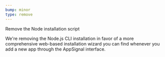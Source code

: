 ```yaml
---
bump: minor
type: remove
---
```


Remove the Node installation script

We're removing the Node.js CLI installation in favor of a more comprehensive web-based installation wizard you can find whenever you add a new app through the AppSignal interface.
